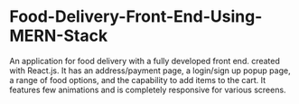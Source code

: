 # Food-Delivery-Front-End-Using-MERN-Stack
An application for food delivery with a fully developed front end.  created with React.js.  It has an address/payment page, a login/sign up popup page, a range of food options, and the capability to add items to the cart.  It features few animations and is completely responsive for various screens.
